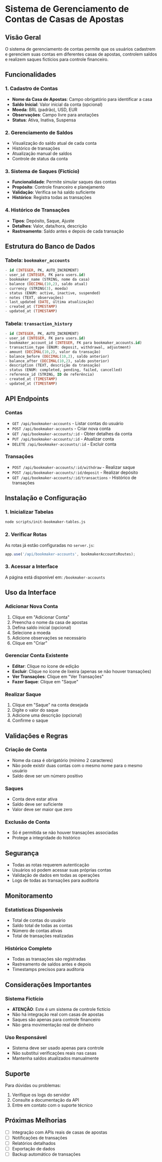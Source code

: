 # Sistema de Gerenciamento de Contas de Casas de Apostas

## Visão Geral

O sistema de gerenciamento de contas permite que os usuários cadastrem e gerenciem suas contas em diferentes casas de apostas, controlem saldos e realizem saques fictícios para controle financeiro.

## Funcionalidades

### 1. Cadastro de Contas
- **Nome da Casa de Apostas**: Campo obrigatório para identificar a casa
- **Saldo Inicial**: Valor inicial da conta (opcional)
- **Moeda**: BRL (padrão), USD, EUR
- **Observações**: Campo livre para anotações
- **Status**: Ativa, Inativa, Suspensa

### 2. Gerenciamento de Saldos
- Visualização do saldo atual de cada conta
- Histórico de transações
- Atualização manual de saldos
- Controle de status da conta

### 3. Sistema de Saques (Fictício)
- **Funcionalidade**: Permite simular saques das contas
- **Propósito**: Controle financeiro e planejamento
- **Validação**: Verifica se há saldo suficiente
- **Histórico**: Registra todas as transações

### 4. Histórico de Transações
- **Tipos**: Depósito, Saque, Ajuste
- **Detalhes**: Valor, data/hora, descrição
- **Rastreamento**: Saldo antes e depois de cada transação

## Estrutura do Banco de Dados

### Tabela: `bookmaker_accounts`
```sql
- id (INTEGER, PK, AUTO_INCREMENT)
- user_id (INTEGER, FK para users.id)
- bookmaker_name (STRING, nome da casa)
- balance (DECIMAL(10,2), saldo atual)
- currency (STRING(3), moeda)
- status (ENUM: active, inactive, suspended)
- notes (TEXT, observações)
- last_updated (DATE, última atualização)
- created_at (TIMESTAMP)
- updated_at (TIMESTAMP)
```

### Tabela: `transaction_history`
```sql
- id (INTEGER, PK, AUTO_INCREMENT)
- user_id (INTEGER, FK para users.id)
- bookmaker_account_id (INTEGER, FK para bookmaker_accounts.id)
- transaction_type (ENUM: deposit, withdrawal, adjustment)
- amount (DECIMAL(10,2), valor da transação)
- balance_before (DECIMAL(10,2), saldo anterior)
- balance_after (DECIMAL(10,2), saldo posterior)
- description (TEXT, descrição da transação)
- status (ENUM: completed, pending, failed, cancelled)
- reference_id (STRING, ID de referência)
- created_at (TIMESTAMP)
- updated_at (TIMESTAMP)
```

## API Endpoints

### Contas
- `GET /api/bookmaker-accounts` - Listar contas do usuário
- `POST /api/bookmaker-accounts` - Criar nova conta
- `GET /api/bookmaker-accounts/:id` - Obter detalhes da conta
- `PUT /api/bookmaker-accounts/:id` - Atualizar conta
- `DELETE /api/bookmaker-accounts/:id` - Excluir conta

### Transações
- `POST /api/bookmaker-accounts/:id/withdraw` - Realizar saque
- `POST /api/bookmaker-accounts/:id/deposit` - Realizar depósito
- `GET /api/bookmaker-accounts/:id/transactions` - Histórico de transações

## Instalação e Configuração

### 1. Inicializar Tabelas
```bash
node scripts/init-bookmaker-tables.js
```

### 2. Verificar Rotas
As rotas já estão configuradas no `server.js`:
```javascript
app.use('/api/bookmaker-accounts', bookmakerAccountsRoutes);
```

### 3. Acessar a Interface
A página está disponível em: `/bookmaker-accounts`

## Uso da Interface

### Adicionar Nova Conta
1. Clique em "Adicionar Conta"
2. Preencha o nome da casa de apostas
3. Defina saldo inicial (opcional)
4. Selecione a moeda
5. Adicione observações se necessário
6. Clique em "Criar"

### Gerenciar Conta Existente
- **Editar**: Clique no ícone de edição
- **Excluir**: Clique no ícone de lixeira (apenas se não houver transações)
- **Ver Transações**: Clique em "Ver Transações"
- **Fazer Saque**: Clique em "Saque"

### Realizar Saque
1. Clique em "Saque" na conta desejada
2. Digite o valor do saque
3. Adicione uma descrição (opcional)
4. Confirme o saque

## Validações e Regras

### Criação de Conta
- Nome da casa é obrigatório (mínimo 2 caracteres)
- Não pode existir duas contas com o mesmo nome para o mesmo usuário
- Saldo deve ser um número positivo

### Saques
- Conta deve estar ativa
- Saldo deve ser suficiente
- Valor deve ser maior que zero

### Exclusão de Conta
- Só é permitida se não houver transações associadas
- Protege a integridade do histórico

## Segurança

- Todas as rotas requerem autenticação
- Usuários só podem acessar suas próprias contas
- Validação de dados em todas as operações
- Logs de todas as transações para auditoria

## Monitoramento

### Estatísticas Disponíveis
- Total de contas do usuário
- Saldo total de todas as contas
- Número de contas ativas
- Total de transações realizadas

### Histórico Completo
- Todas as transações são registradas
- Rastreamento de saldos antes e depois
- Timestamps precisos para auditoria

## Considerações Importantes

### Sistema Fictício
- **ATENÇÃO**: Este é um sistema de controle fictício
- Não há integração real com casas de apostas
- Saques são apenas para controle financeiro
- Não gera movimentação real de dinheiro

### Uso Responsável
- Sistema deve ser usado apenas para controle
- Não substitui verificações reais nas casas
- Mantenha saldos atualizados manualmente

## Suporte

Para dúvidas ou problemas:
1. Verifique os logs do servidor
2. Consulte a documentação da API
3. Entre em contato com o suporte técnico

## Próximas Melhorias

- [ ] Integração com APIs reais de casas de apostas
- [ ] Notificações de transações
- [ ] Relatórios detalhados
- [ ] Exportação de dados
- [ ] Backup automático de transações
